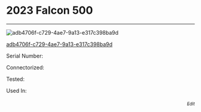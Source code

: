 # **2023 Falcon 500**
---

![adb4706f-c729-4ae7-9a13-e317c398ba9d](https://mcquaidrobotics.github.io/inv/images/adb4706f-c729-4ae7-9a13-e317c398ba9d.png)

[adb4706f-c729-4ae7-9a13-e317c398ba9d](https://mcquaidrobotics.github.io/inv/images/labels/lb-adb4706f-c729-4ae7-9a13-e317c398ba9d.png)

Serial Number: 

Connectorized: 

Tested: 

Used In: 


###### [<div style="text-align: right"><sub>Edit</sub></div>](https://github.com/McQuaidRobotics/inv/blob/main/guids/adb4706f-c729-4ae7-9a13-e317c398ba9d.md)

